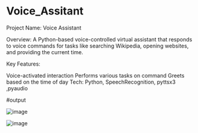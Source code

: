 # Voice_Assitant

Project Name: Voice Assistant

Overview: A Python-based voice-controlled virtual assistant that responds to voice commands for tasks like searching Wikipedia, opening websites, and providing the current time.

Key Features:

Voice-activated interaction
Performs various tasks on command
Greets based on the time of day
Tech: Python, SpeechRecognition, pyttsx3 ,pyaudio

#output

![image](https://github.com/shukla307/Voice_Assitant/assets/78009394/4e2c7fa7-d3b4-40a3-bc5f-72e1a94e8b0e)

![image](https://github.com/shukla307/Voice_Assitant/assets/78009394/90ee6f21-0377-4c0c-a19b-3bbad7396d23)

